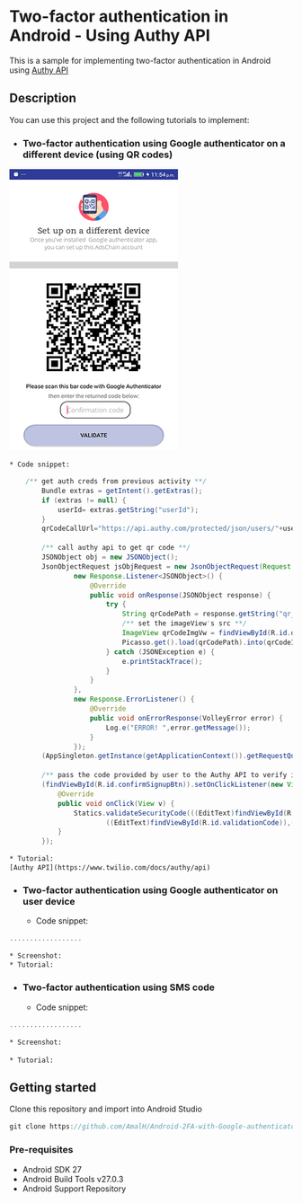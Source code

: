 # Two-factor authentication in Android - Using Authy API
This is a sample for implementing two-factor authentication in Android using [Authy API](https://www.twilio.com/docs/authy/api)

## Description

You can use this project and the following tutorials to implement:

* ### Two-factor authentication using Google authenticator on a different device (using QR codes)

	
![2faQr](https://raw.githubusercontent.com/AmalH/Android-2FA-with-Google-authenticator/master/screenshots/2fagoogleAuthenticator1.png)

	* Code snippet:
```Java
    /** get auth creds from previous activity **/
        Bundle extras = getIntent().getExtras();
        if (extras != null) {
            userId= extras.getString("userId");
        }
        qrCodeCallUrl="https://api.authy.com/protected/json/users/"+userId+"/secret?api_key=CCb8fPiHfTdFp332cefjTuRjgMNprVOx";

        /** call authy api to get qr code **/
        JSONObject obj = new JSONObject();
        JsonObjectRequest jsObjRequest = new JsonObjectRequest(Request.Method.POST,qrCodeCallUrl,obj,
                new Response.Listener<JSONObject>() {
                    @Override
                    public void onResponse(JSONObject response) {
                        try {
                            String qrCodePath = response.getString("qr_code");
                            /** set the imageView's src **/
                            ImageView qrCodeImgVw = findViewById(R.id.qrCodeImgVw);
                            Picasso.get().load(qrCodePath).into(qrCodeImgVw);
                        } catch (JSONException e) {
                            e.printStackTrace();
                        }
                    }
                },
                new Response.ErrorListener() {
                    @Override
                    public void onErrorResponse(VolleyError error) {
                        Log.e("ERROR! ",error.getMessage());
                    }
                });
        (AppSingleton.getInstance(getApplicationContext()).getRequestQueue()).add(jsObjRequest);

        /** pass the code provided by user to the Authy API to verify it **/
        (findViewById(R.id.confirmSignupBtn)).setOnClickListener(new View.OnClickListener() {
            @Override
            public void onClick(View v) {
                Statics.validateSecurityCode(((EditText)findViewById(R.id.validationCode)).getText().toString(),userId,QRCodeActivity.this,
                        ((EditText)findViewById(R.id.validationCode)),((TextView)findViewById(R.id.errorTxt)));
            }
        });
```
	
	
    * Tutorial:
	[Authy API](https://www.twilio.com/docs/authy/api)

* ### Two-factor authentication using Google authenticator on user device
    * Code snippet:
```javascript
..................
```
    * Screenshot:
    * Tutorial:

* ### Two-factor authentication using SMS code
	* Code snippet:
```javascript
..................
```
    * Screenshot:
	
    * Tutorial:

## Getting started

Clone this repository and import into Android Studio
```javascript
git clone https://github.com/AmalH/Android-2FA-with-Google-authenticator.git
```
### Pre-requisites
* Android SDK 27
* Android Build Tools v27.0.3
* Android Support Repository
